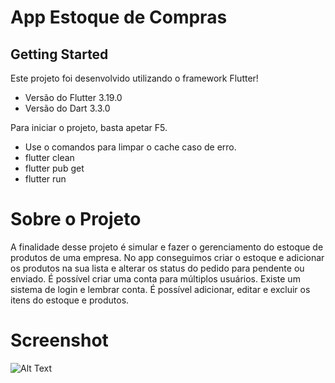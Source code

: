 # App Estoque de Compras

## Getting Started

Este projeto foi desenvolvido utilizando o framework Flutter!
- Versão do Flutter 3.19.0
- Versão do Dart 3.3.0

Para iniciar o projeto, basta apetar F5.
- Use o comandos para limpar o cache caso de erro.
- flutter clean
- flutter pub get
- flutter run

# Sobre o Projeto

A finalidade desse projeto é simular e fazer o gerenciamento do estoque de produtos de uma empresa.
No app conseguimos criar o estoque e adicionar os produtos na sua lista e alterar os status do pedido para pendente ou enviado.
É possível criar uma conta para múltiplos usuários.
Existe um sistema de login e lembrar conta.
É possível adicionar, editar e excluir os itens do estoque e produtos.

# Screenshot
![Alt Text]([https://firebasestorage.googleapis.com/v0/b/todo-list-18a8d.appspot.com/o/prancheta_todo_list.png?alt=media&token=b8ccdf8a-8a0e-4f72-bb4b-2a03e7b9a7fb&_gl=1*151jxbd*_ga*NDcxMzQzNTYuMTY5MzIzMTQzOQ..*_ga_CW55HF8NVT*MTY5Njc3NTI2NS42MC4xLjE2OTY3NzY5NTUuNDEuMC4w](https://firebasestorage.googleapis.com/v0/b/my-shop-60e72.appspot.com/o/Projeto%20App%20Estoque%20%202024.png?alt=media&token=370498e2-b058-43e4-a0a0-4152ccb57c1d)https://firebasestorage.googleapis.com/v0/b/my-shop-60e72.appspot.com/o/Projeto%20App%20Estoque%20%202024.png?alt=media&token=370498e2-b058-43e4-a0a0-4152ccb57c1d)

